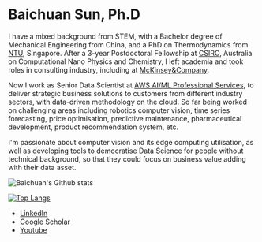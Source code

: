 # Baichuan Sun, Ph.D

I have a mixed background from STEM, with a Bachelor degree of Mechanical Engineering from China, and a PhD on Thermodynamics from [NTU](https://www.ntu.edu.sg/Pages/home.aspx), Singapore. After a 3-year Postdoctoral Fellowship at [CSIRO](https://www.csiro.au/), Australia on Computational Nano Physics and Chemistry, I left academia and took roles in consulting industry, including at [McKinsey&Company](https://www.mckinsey.com/au/overview).

Now I work as Senior Data Scientist at [AWS AI/ML Professional Services](https://aws.amazon.com/machine-learning/), to deliver strategic business solutions to customers from different industry sectors, with data-driven methodology on the cloud. So far being worked on challenging areas including robotics computer vision, time series forecasting, price optimisation, predictive maintenance, pharmaceutical development, product recommendation system, etc.

I'm passionate about computer vision and its edge computing utilisation, as well as developing tools to democratise Data Science for people without technical background, so that they could focus on business value adding with their data asset.

![Baichuan's Github stats](https://github-readme-stats.vercel.app/api?username=sunbc0120&show_icons=true&count_private=true)

[![Top Langs](https://github-readme-stats.vercel.app/api/top-langs/?username=sunbc0120&layout=compact)](https://github.com/anuraghazra/github-readme-stats)

- [LinkedIn](https://www.linkedin.com/in/sunbc0120)
- [Google Scholar](https://scholar.google.com/citations?user=z4j3xxUAAAAJ&hl=en)
- [Youtube](https://www.youtube.com/channel/UC0GU8mnSypgWMMnJcpLb0qQ?view_as=subscriber)

<!-- **sunbc0120/sunbc0120** is a ✨ _special_ ✨ repository because its `README.md` (this file) appears on your GitHub profile. Here are some ideas to get you started: - 🔭 I'm currently working on ... - 🌱 I'm currently learning ... - 👯 I'm looking to collaborate on ... - 🤔 I'm looking for help with ... - 💬 Ask me about ... - 📫 How to reach me: ... - 😄 Pronouns: ... - ⚡ Fun fact: ... -->
